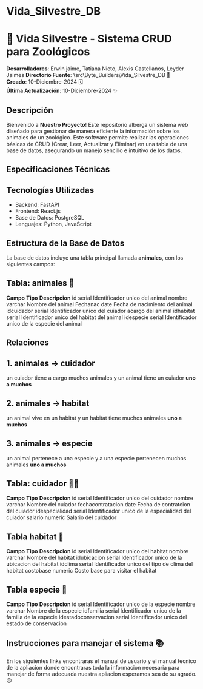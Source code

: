 # Vida_Silvestre_DB

# 🚀 Vida Silvestre - Sistema CRUD para Zoológicos

**Desarrolladores**: Erwin jaime, Tatiana Nieto, Alexis Castellanos, Leyder Jaimes
**Directorio Fuente**: \src\Byte_Builders\Vida_Silvestre_DB 📂  
**Creado**: 10-Diciembre-2024 🗓️  
**Última Actualización**: 10-Diciembre-2024 ✨

## Descripción

Bienvenido a **Nuestro Proyecto**! Este repositorio alberga un sistema web diseñado para gestionar de manera eficiente la información sobre los animales de un zoológico. Este software permite realizar las operaciones básicas de CRUD (Crear, Leer, Actualizar y Eliminar) en una tabla de una base de datos, asegurando un manejo sencillo e intuitivo de los datos.

## Especificaciones Técnicas

## Tecnologías Utilizadas
- Backend: FastAPI
- Frontend: React.js
- Base de Datos: PostgreSQL
- Lenguajes: Python, JavaScript

## Estructura de la Base de Datos

La base de datos incluye una tabla principal llamada **animales,** con los siguientes campos:
## Tabla: animales 🦊
**Campo**	 **Tipo**     **Descripcion** 
id	         serial	      Identificador unico del animal
nombre	     varchar	  Nombre del animal
Fechanac	 date	      Fecha de nacimiento del animal
idcuidador	 serial	      Identificador unico del cuiador acargo del animal
idhabitat	 serial	      Identificador unico del habitat del animal
idespecie	 serial	      Identificador unico de la especie del animal

## Relaciones

## 1. animales -> cuidador
un cuiador tiene a cargo muchos animales y un animal tiene un cuiador
**uno a muchos**
## 2. animales -> habitat
un animal vive en un habitat y un habitat tiene muchos animales
**uno a muchos**
## 3. animales -> especie
un animal pertenece a una especie y a una especie pertenecen muchos animales
**uno a muchos**

## Tabla: cuidador 👮🏼

**Campo**	        **Tipo**	**Descripcion**
id	                serial	    Identificador unico del cuidador
nombre	            varchar	    Nombre del cuiador
fechacontratacion	date	    Fecha de contratcion del cuiador
idespecialidad	    serial	    Identificador unico de la especialidad del cuiador
salario	            numeric	    Salario del cuidador

## Tabla habitat 🌳

**Campo**	    **Tipo**	**Descripcion**
id	            serial	    Identificador unico del habitat
nombre	        varchar	    Nombre del habitat
idubicacion	    serial	    Identificador unico de la ubicacion del habitat
idclima	        serial	    Identificador unico del tipo de clima del habitat
costobase	    numeric	    Costo base para visitar el habitat

## Tabla especie 🦊

**Campo**	            **Tipo**	**Descripcion** 
id	                    serial	    Identificador unico de la especie
nombre	                varchar	    Nombre de la especie
idfamilia	            serial	    Identificador unico de la familia de la especie
idestadoconservacion	serial	    Identificador unico del estado de conservacion

## Instrucciones para manejar el sistema 📚

En los siguientes links encontraras el manual de usuario y el manual tecnico de la apliacion donde encontraras toda la informacion necesaria para manejar de forma adecuada nuestra apliacion esperamos sea de su agrado. 😃